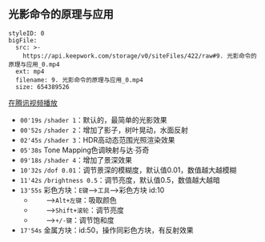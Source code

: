 ## 光影命令的原理与应用


```@BigFile
styleID: 0
bigFile:
  src: >-
    https://api.keepwork.com/storage/v0/siteFiles/422/raw#9. 光影命令的原理与应用_0.mp4
  ext: mp4
  filename: 9. 光影命令的原理与应用_0.mp4
  size: 654389526
```
[在腾讯视频播放](https://v.qq.com/x/page/n0158ilamhi.html)

- `00'19s` `/shader 1`：默认的，最简单的光影效果
- `00'52s` `/shader 2`：增加了影子，树叶晃动，水面反射
- `02'45s` `/shader 3`：HDR高动态范围光照渲染效果
- `05'38s` Tone Mapping色调映射与达·芬奇
- `09'18s` `/shader 4`：增加了景深效果
- `10'32s` `/dof 0.01`：调节景深的模糊度，默认值0.01，数值越大越模糊
- `11'42s` `/brightness 0.5`：调节亮度，默认值0.5，数值越大越暗
- `13'55s` 彩色方块：`E键`-->`工具`-->彩色方块 id:10
  - &nbsp;&nbsp;&nbsp;&nbsp;&nbsp;&nbsp;&nbsp;-->`Alt+左键`：吸取颜色
  - &nbsp;&nbsp;&nbsp;&nbsp;&nbsp;&nbsp;&nbsp;-->`Shift+滚轮`：调节亮度
  - &nbsp;&nbsp;&nbsp;&nbsp;&nbsp;&nbsp;&nbsp;-->`+/-键`：调节饱和度
- `17'54s` 金属方块：id:50，操作同彩色方块，有反射效果